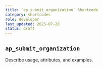 ```yaml
---
title: `ap_submit_organization` Shortcode
category: shortcodes
role: developer
last_updated: 2025-07-28
status: draft
---
```


## `ap_submit_organization`

Describe usage, attributes, and examples.
